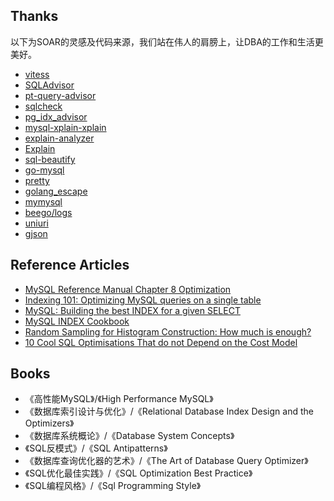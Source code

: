 ## Thanks

以下为SOAR的灵感及代码来源，我们站在伟人的肩膀上，让DBA的工作和生活更美好。

* [vitess](https://github.com/vitessio/vitess)
* [SQLAdvisor](https://github.com/Meituan-Dianping/SQLAdvisor)
* [pt-query-advisor](https://www.percona.com/doc/percona-toolkit/2.1/pt-query-advisor.html)
* [sqlcheck](https://github.com/jarulraj/sqlcheck)
* [pg_idx_advisor](https://github.com/cohenjo/pg_idx_advisor)
* [mysql-xplain-xplain](https://github.com/rap2hpoutre/mysql-xplain-xplain)
* [explain-analyzer](https://github.com/Preetam/explain-analyzer)
* [Explain](https://github.com/goghcrow/explain/blob/master/Explain.php)
* [sql-beautify](https://github.com/jkramer/sql-beautify)
* [go-mysql](https://github.com/percona/go-mysql)
* [pretty](https://github.com/kr/pretty)
* [golang_escape](https://github.com/liule/golang_escape)
* [mymysql](https://github.com/ziutek/mymysql)
* [beego/logs](https://github.com/astaxie/beego/logs)
* [uniuri](https://github.com/dchest/uniuri)
* [gjson](https://github.com/tidwall/gjson)

## Reference Articles

* [MySQL Reference Manual Chapter 8 Optimization](https://dev.mysql.com/doc/refman/8.0/en/optimization.html)
* [Indexing 101: Optimizing MySQL queries on a single table](https://www.percona.com/blog/2015/04/27/indexing-101-optimizing-mysql-queries-on-a-single-table/)
* [MySQL: Building the best INDEX for a given SELECT](http://mysql.rjweb.org/doc.php/index_cookbook_mysql)
* [MySQL INDEX Cookbook](http://mysql.rjweb.org/slides/cook.pdf)
* [Random Sampling for Histogram Construction: How much is enough?](http://www.mathcs.emory.edu/~cheung/papers/StreamDB/Histogram/1998-Chaudhuri-Histo.pdf)
* [10 Cool SQL Optimisations That do not Depend on the Cost Model](https://blog.jooq.org/2017/09/28/10-cool-sql-optimisations-that-do-not-depend-on-the-cost-model/)

## Books

* 《高性能MySQL》/《High Performance MySQL》 
* 《数据库索引设计与优化》/《Relational Database Index Design and the Optimizers》 
* 《数据库系统概论》/《Database System Concepts》 
* 《SQL反模式》/《SQL Antipatterns》 
* 《数据库查询优化器的艺术》/《The Art of Database Query Optimizer》 
* 《SQL优化最佳实践》/《SQL Optimization Best Practice》
* 《SQL编程风格》/《Sql Programming Style》
